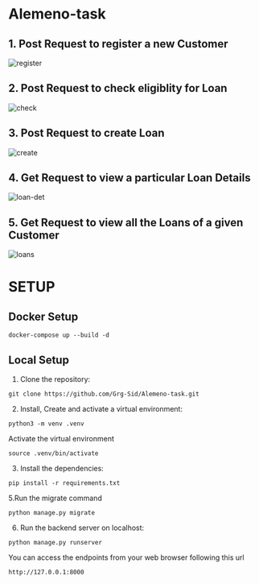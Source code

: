 # Alemeno-task

## 1. Post Request to register a new Customer
![register](https://github.com/Grg-Sid/Alemeno-task/assets/106266279/8f7d62c2-32a8-420d-b79c-80c962787c96)

## 2. Post Request to check eligiblity for Loan
![check](https://github.com/Grg-Sid/Alemeno-task/assets/106266279/bea98119-d7c0-46b6-bc4b-2fc7b226d919)

## 3. Post Request to create Loan
![create](https://github.com/Grg-Sid/Alemeno-task/assets/106266279/6a82e4bc-4471-4771-8015-d93224f581ae)

## 4. Get Request to view a particular Loan Details
![loan-det](https://github.com/Grg-Sid/Alemeno-task/assets/106266279/fde700c3-64af-4957-a82d-f3b9c4ff1b0c)

## 5. Get Request to view all the Loans of a given Customer
![loans](https://github.com/Grg-Sid/Alemeno-task/assets/106266279/806c8cd3-d1cb-4d36-9220-9d756019cd81)

# SETUP

## Docker Setup

```
docker-compose up --build -d
```

## Local Setup

1. Clone the repository:

```CMD
git clone https://github.com/Grg-Sid/Alemeno-task.git
```

2. Install, Create and activate a virtual environment:

```CMD
python3 -m venv .venv
```

Activate the virtual environment

```CMD
source .venv/bin/activate
```

3. Install the dependencies:

```CMD
pip install -r requirements.txt
```

5.Run the migrate command

```CMD
python manage.py migrate
```

6. Run the backend server on localhost:

```CMD
python manage.py runserver
```

You can access the endpoints from your web browser following this url

```url
http://127.0.0.1:8000
```
